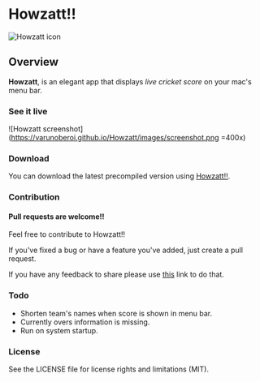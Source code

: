 # Howzatt!!

![Howzatt icon](https://varunoberoi.github.io/Howzatt/images/icon128.png)

## Overview

**Howzatt**, is an elegant app that displays *live cricket score* on your mac's menu bar.

### See it live

![Howzatt screenshot](https://varunoberoi.github.io/Howzatt/images/screenshot.png =400x)

### Download

You can download the latest precompiled version using [Howzatt!!](https://varunoberoi.github.io/Howzatt/blobs/howzatt.zip). 

### Contribution

#### Pull requests are welcome!!
Feel free to contribute to Howzatt!!

If you've fixed a bug or have a feature you've added, just create a pull request.

If you have any feedback to share please use [this](http://goo.gl/forms/EQaJdMG9GL) link to do that.

### Todo

+ Shorten team's names when score is shown in menu bar.
+ Currently overs information is missing.
+ Run on system startup. 



### License

See the LICENSE file for license rights and limitations (MIT).